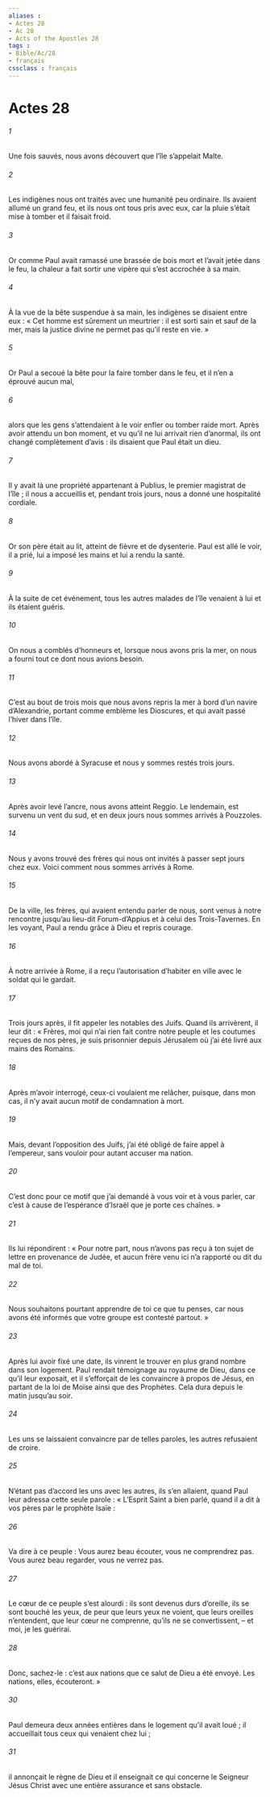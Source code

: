 ```yaml
---
aliases : 
- Actes 28
- Ac 28
- Acts of the Apostles 28
tags : 
- Bible/Ac/28
- français
cssclass : français
---
```


# Actes 28

###### 1
Une fois sauvés, nous avons découvert que l’île s’appelait Malte.
###### 2
Les indigènes nous ont traités avec une humanité peu ordinaire. Ils avaient allumé un grand feu, et ils nous ont tous pris avec eux, car la pluie s’était mise à tomber et il faisait froid.
###### 3
Or comme Paul avait ramassé une brassée de bois mort et l’avait jetée dans le feu, la chaleur a fait sortir une vipère qui s’est accrochée à sa main.
###### 4
À la vue de la bête suspendue à sa main, les indigènes se disaient entre eux : « Cet homme est sûrement un meurtrier : il est sorti sain et sauf de la mer, mais la justice divine ne permet pas qu’il reste en vie. »
###### 5
Or Paul a secoué la bête pour la faire tomber dans le feu, et il n’en a éprouvé aucun mal,
###### 6
alors que les gens s’attendaient à le voir enfler ou tomber raide mort. Après avoir attendu un bon moment, et vu qu’il ne lui arrivait rien d’anormal, ils ont changé complètement d’avis : ils disaient que Paul était un dieu.
###### 7
Il y avait là une propriété appartenant à Publius, le premier magistrat de l’île ; il nous a accueillis et, pendant trois jours, nous a donné une hospitalité cordiale.
###### 8
Or son père était au lit, atteint de fièvre et de dysenterie. Paul est allé le voir, il a prié, lui a imposé les mains et lui a rendu la santé.
###### 9
À la suite de cet événement, tous les autres malades de l’île venaient à lui et ils étaient guéris.
###### 10
On nous a comblés d’honneurs et, lorsque nous avons pris la mer, on nous a fourni tout ce dont nous avions besoin.
###### 11
C’est au bout de trois mois que nous avons repris la mer à bord d’un navire d’Alexandrie, portant comme emblème les Dioscures, et qui avait passé l’hiver dans l’île.
###### 12
Nous avons abordé à Syracuse et nous y sommes restés trois jours.
###### 13
Après avoir levé l’ancre, nous avons atteint Reggio. Le lendemain, est survenu un vent du sud, et en deux jours nous sommes arrivés à Pouzzoles.
###### 14
Nous y avons trouvé des frères qui nous ont invités à passer sept jours chez eux.
Voici comment nous sommes arrivés à Rome.
###### 15
De la ville, les frères, qui avaient entendu parler de nous, sont venus à notre rencontre jusqu’au lieu-dit Forum-d’Appius et à celui des Trois-Tavernes. En les voyant, Paul a rendu grâce à Dieu et repris courage.
###### 16
À notre arrivée à Rome, il a reçu l’autorisation d’habiter en ville avec le soldat qui le gardait.
###### 17
Trois jours après, il fit appeler les notables des Juifs. Quand ils arrivèrent, il leur dit : « Frères, moi qui n’ai rien fait contre notre peuple et les coutumes reçues de nos pères, je suis prisonnier depuis Jérusalem où j’ai été livré aux mains des Romains.
###### 18
Après m’avoir interrogé, ceux-ci voulaient me relâcher, puisque, dans mon cas, il n’y avait aucun motif de condamnation à mort.
###### 19
Mais, devant l’opposition des Juifs, j’ai été obligé de faire appel à l’empereur, sans vouloir pour autant accuser ma nation.
###### 20
C’est donc pour ce motif que j’ai demandé à vous voir et à vous parler, car c’est à cause de l’espérance d’Israël que je porte ces chaînes. »
###### 21
Ils lui répondirent : « Pour notre part, nous n’avons pas reçu à ton sujet de lettre en provenance de Judée, et aucun frère venu ici n’a rapporté ou dit du mal de toi.
###### 22
Nous souhaitons pourtant apprendre de toi ce que tu penses, car nous avons été informés que votre groupe est contesté partout. »
###### 23
Après lui avoir fixé une date, ils vinrent le trouver en plus grand nombre dans son logement. Paul rendait témoignage au royaume de Dieu, dans ce qu’il leur exposait, et il s’efforçait de les convaincre à propos de Jésus, en partant de la loi de Moïse ainsi que des Prophètes. Cela dura depuis le matin jusqu’au soir.
###### 24
Les uns se laissaient convaincre par de telles paroles, les autres refusaient de croire.
###### 25
N’étant pas d’accord les uns avec les autres, ils s’en allaient, quand Paul leur adressa cette seule parole : « L’Esprit Saint a bien parlé, quand il a dit à vos pères par le prophète Isaïe :
###### 26
Va dire à ce peuple :
Vous aurez beau écouter, vous ne comprendrez pas.
Vous aurez beau regarder, vous ne verrez pas.
###### 27
Le cœur de ce peuple s’est alourdi :
ils sont devenus durs d’oreille,
ils se sont bouché les yeux,
de peur que leurs yeux ne voient,
que leurs oreilles n’entendent,
que leur cœur ne comprenne,
qu’ils ne se convertissent,
– et moi, je les guérirai.
###### 28
Donc, sachez-le : c’est aux nations que ce salut de Dieu a été envoyé. Les nations, elles, écouteront. »
###### 30
Paul demeura deux années entières dans le logement qu’il avait loué ; il accueillait tous ceux qui venaient chez lui ;
###### 31
il annonçait le règne de Dieu et il enseignait ce qui concerne le Seigneur Jésus Christ avec une entière assurance et sans obstacle.

